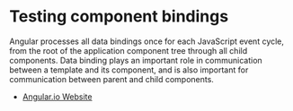 # Testing component bindings

Angular processes all data bindings once for each JavaScript event cycle, from the root of the application component tree through all child components. Data binding plays an important role in communication between a template and its component, and is also important for communication between parent and child components.

- [Angular.io Website](https://angular.io/guide/architecture-components#:~:text=Angular%20processes%20all%20data%20bindings,between%20parent%20and%20child%20components.)
